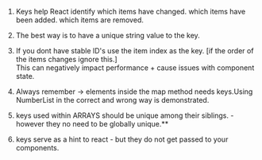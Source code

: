 1. Keys help React identify which items have changed.
                            which items have been added.
                            which items are removed.

2. The best way is to have a unique string value to the key.
3. If you dont have stable ID's use the item index as the key. [if the order of the items changes ignore this.]      
This can negatively impact performance + cause issues with component state.
4. Always remember -> elements inside the map method needs keys.Using NumberList in the correct and wrong way is demonstrated.
5. keys used within ARRAYS should be unique among their siblings. - however they no need to be globally unique.**
6. keys serve as a hint to react - but they do not get passed to your components.